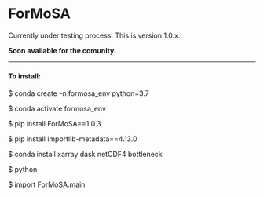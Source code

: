 # ForMoSA

Currently under testing process. This is version 1.0.x. 

**Soon available for the comunity.**

***
#### **To install:**

$ conda create -n formosa_env python=3.7

$ conda activate formosa_env

$ pip install ForMoSA==1.0.3

$ pip install importlib-metadata==4.13.0

$ conda install xarray dask netCDF4 bottleneck

$ python

$ import ForMoSA.main

